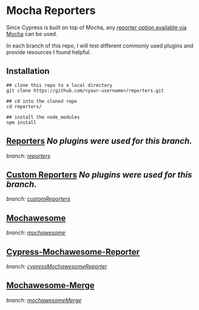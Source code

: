 # Mocha Reporters 

Since Cypress is built on top of Mocha, any [reporter option available via Mocha](https://mochajs.org/#reporters) can be used.

In each branch of this repo, I will test different commonly used plugins and provide resources I found helpful.

## Installation
```
## clone this repo to a local directory
git clone https://github.com/<your-username>/reporters.git

## cd into the cloned repo
cd reporters/

## install the node_modules
npm install
```

## [Reporters](https://docs.cypress.io/guides/tooling/reporters) *No plugins were used for this branch.*
*branch: [reporters](https://github.com/conversaShawn/reporters/tree/reporters)*

## [Custom Reporters](https://mochajs.org/api/tutorial-custom-reporter.html) *No plugins were used for this branch.*
*branch: [customReporters](https://github.com/conversaShawn/reporters/tree/customReporters)*

## [Mochawesome](https://github.com/adamgruber/mochawesome)
*branch: [mochawesome](https://github.com/conversaShawn/reporters/tree/mochawesome)*

## [Cypress-Mochawesome-Reporter](https://github.com/LironEr/cypress-mochawesome-reporter)
*branch: [cypressMochawesomeReporter](https://github.com/conversaShawn/reporters/tree/cypressMochawesomeReporter)*

## [Mochawesome-Merge](https://github.com/antontelesh/mochawesome-merge)
*branch: [mochawesomeMerge](https://github.com/conversaShawn/reporters/tree/mochawesomeMerge)*